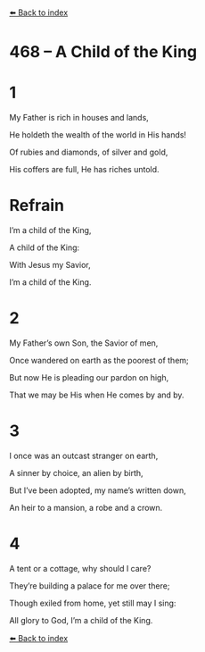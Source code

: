 [⬅️ Back to index](../README.md)

# 468 – A Child of the King





# 1

My Father is rich in houses and lands,

He holdeth the wealth of the world in His hands!

Of rubies and diamonds, of silver and gold,

His coffers are full, He has riches untold.



# Refrain

I’m a child of the King,

A child of the King:

With Jesus my Savior,

I’m a child of the King.



# 2

My Father’s own Son, the Savior of men,

Once wandered on earth as the poorest of them;

But now He is pleading our pardon on high,

That we may be His when He comes by and by.



# 3

I once was an outcast stranger on earth,

A sinner by choice, an alien by birth,

But I’ve been adopted, my name’s written down,

An heir to a mansion, a robe and a crown.



# 4

A tent or a cottage, why should I care?

They’re building a palace for me over there;

Though exiled from home, yet still may I sing:

All glory to God, I’m a child of the King.

[⬅️ Back to index](../README.md)
